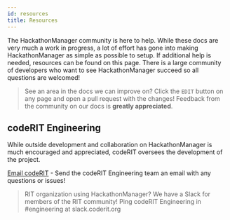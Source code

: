 ```yaml
---
id: resources
title: Resources
---
```


The HackathonManager community is here to help. While these docs are very much a work in progress, a lot of effort has gone into making HackathonManager as simple as possible to setup. If additional help is needed, resources can be found on this page. There is a large community of developers who want to see HackathonManager succeed so all questions are welcomed!

> See an area in the docs we can improve on? Click the `EDIT` button on any page and open a pull request with the changes! Feedback from the community on our docs is **greatly appreciated**.

## codeRIT Engineering
While outside development and collaboration on HackathonManager is much encouraged and appreciated, codeRIT oversees the development of the project.

[Email codeRIT](mailto:engineering@coderit.org) - Send the codeRIT Engineering team an email with any questions or issues!

> RIT organization using HackathonManager? We have a Slack for members of the RIT community! Ping codeRIT Engineering in #engineering at slack.coderit.org